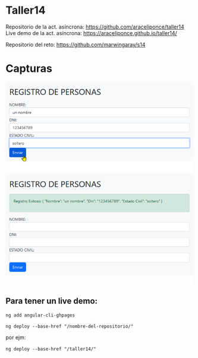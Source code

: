 # Taller14

Repositorio de la act. asíncrona: <https://github.com/araceliponce/taller14>   
Live demo de la act. asíncrona: <https://araceliponce.github.io/taller14/>  

Repositorio del reto: <https://github.com/marwingaray/s14>   



# Capturas
![](src/assets/registro-1.png)
![](src/assets/registro-2.png)




## Para tener un live demo:
```
ng add angular-cli-ghpages
```
```
ng deploy --base-href "/nombre-del-repositorio/"
```

por ejm:
```
ng deploy --base-href "/taller14/"
```
